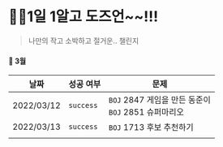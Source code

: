 # 🙋‍♀️1일 1알고 도즈언~~!!!  

> 나만의 작고 소박하고 절거운.. 챌린지 

#### :calendar: 3월

| 날짜       | 성공 여부 | 문제                                                     |
| ---------- | --------- | -------------------------------------------------------- |
| 2022/03/12 | `success` | `BOJ` 2847 게임을 만든 동준이<br />`BOJ` 2851 슈퍼마리오 |
| 2022/03/13 | `success` | `BOJ` 1713 후보 추천하기                                 |
|            |           |                                                          |
